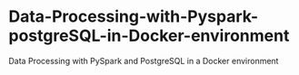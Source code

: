 # Data-Processing-with-Pyspark-postgreSQL-in-Docker-environment
Data Processing with PySpark and PostgreSQL in a Docker environment

